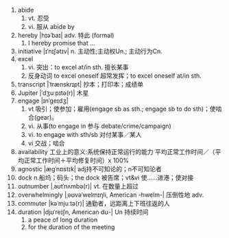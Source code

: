 1. abide
    1. vt. 忍受
    2. vi. 服从 abide by
2. hereby |hɪəˈbaɪ| adv. 特此 (formal)
    1. I hereby promise that ...
3. initiative |ɪˈnɪʃətɪv| n. 主动性;主动权Un.; 主动行为Cn.
4. excel
    1. vi. 突出：to excel at/in sth. 擅长某事
    2. 反身动词 to excel oneself 超常发挥；to excel oneself at/in sth.
5. transcript |ˈtrænskrɪpt| 抄本；打印本；成绩单
6. Jupiter |ˈdʒuːpɪtə(r)| 木星
7. engage |ɪnˈgeɪdʒ|
    1. vt 吸引；使参加；雇用(engage sb as sth.; engage sb to do sth)；使啮合(gear)。
    2. vi. 从事(to engage in 参与 debate/crime/campaign)
    3. vi. to engage with sth/sb 对付某事／某人
    4. vi 交战；啮合
8. availability 工业上的意义:系统保持正常运行的能力
 平均正常工作时间／（平均正常工作时间＋平均修复时间）x 100%
9. agnostic |ægˈnɒstɪk| adj持不可知论的；n不可知论者
10. dock n.船坞；码头；the dock 被告席；vt&vi 使……进港；使对接
11. outnumber |ˌaʊtˈnʌmbə(r)| vt. 在数量上超过
12. overwhelmingly |ˌəʊvəˈwelmɪŋli, American -hwelm-| 压倒性地 adv.
13. commuter |kəˈmjuːtə(r)| 通勤者，远距离上下班往返的人
14. duration |djʊˈreɪʃn, American dʊ-| Un 持续时间
    1. a peace of long duration
    2. for the duration of the meeting
